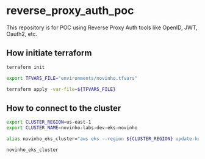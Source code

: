 # reverse_proxy_auth_poc

This repository is for POC using Reverse Proxy Auth tools like OpenID, JWT, Oauth2, etc.

## How initiate terraform

```sh
terraform init

export TFVARS_FILE="environments/novinho.tfvars"

terraform apply -var-file=${TFVARS_FILE}
```

## How to connect to the cluster

```sh
export CLUSTER_REGION=us-east-1
export CLUSTER_NAME=novinho-labs-dev-eks-novinho

alias novinho_eks_cluster="aws eks --region ${CLUSTER_REGION} update-kubeconfig --name ${CLUSTER_NAME}"

novinho_eks_cluster
```
